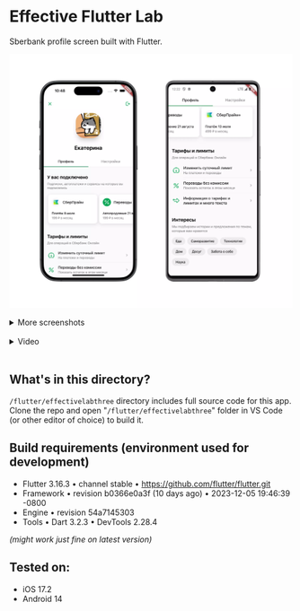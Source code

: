 # Effective Flutter Lab
Sberbank profile screen built with Flutter.  

![Two screenshots of UI on iOS and Android](/screenshots/flutter/main.webp)

<details><summary>More screenshots</summary>  

  
  ![Four screenshots showing the app in various scroll states on iOS and Android](/screenshots/flutter/platforms.webp)
  ![Four screenshots showing the app in various UI scale states on iOS and Android](/screenshots/flutter/scale.webp)
  ![Four screenshots showing the app on small device (iOS) and settings stub (iOS and Android)](/screenshots/flutter/other.webp)

  
</details><br>  

<details><summary>Video</summary> 

  
  App navigation on iOS:  
  


https://github.com/wukko/mobile-labs/assets/71202418/7675372f-b436-4d74-9622-7ae8f1584eda
</details><br>  

## What's in this directory?
`/flutter/effectivelabthree` directory includes full source code for this app. 
Clone the repo and open "`/flutter/effectivelabthree`" folder in VS Code (or other editor of choice) to build it.

## Build requirements (environment used for development)
- Flutter 3.16.3 • channel stable • https://github.com/flutter/flutter.git
- Framework • revision b0366e0a3f (10 days ago) • 2023-12-05 19:46:39 -0800
- Engine • revision 54a7145303
- Tools • Dart 3.2.3 • DevTools 2.28.4  

*(might work just fine on latest version)*

## Tested on:
- iOS 17.2
- Android 14
